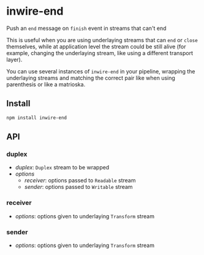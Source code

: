 # inwire-end

Push an `end` message on `finish` event in streams that can't end

This is useful when you are using underlaying streams that can `end` or `close`
themselves, while at application level the stream could be still alive (for
example, changing the underlaying stream, like using a different transport
layer).

You can use several instances of `inwire-end` in your pipeline, wrapping the
underlaying streams and matching the correct pair like when using parenthesis or
like a matrioska.

## Install

```sh
npm install inwire-end
```

## API

### duplex

- *duplex*: `Duplex` stream to be wrapped
- *options*
  - *receiver*: options passed to `Readable` stream
  - *sender*: options passed to `Writable` stream

### receiver

- *options*: options given to underlaying `Transform` stream

### sender

- *options*: options given to underlaying `Transform` stream

